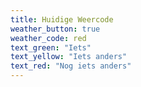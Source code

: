 ```yaml
---
title: Huidige Weercode
weather_button: true
weather_code: red
text_green: "Iets"
text_yellow: "Iets anders"
text_red: "Nog iets anders"
---
```

